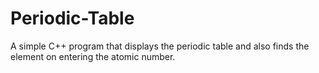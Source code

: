 # Periodic-Table
A simple C++ program that displays the periodic table and also finds the element on entering the atomic number.
